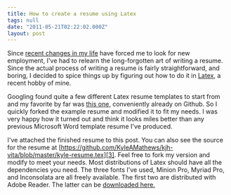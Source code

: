 ```yaml
---
title: How to create a resume using Latex
tags: null
date: "2011-05-21T02:22:02.000Z"
layout: post
---
```


Since [recent changes in my life][0] have forced me to look for new employment, I've had to relearn the long-forgotten art of writing a resume. Since the actual process of writing a resume is fairly straightforward, and boring, I decided to spice things up by figuring out how to do it in [Latex][1], a recent hobby of mine.

Googling found quite a few different Latex resume templates to start from and my favorite by far was [this one][2], conveniently already on Github. So I quickly forked the example resume and modified it to fit my needs. I was very happy how it turned out and think it looks miles better than any previous Microsoft Word template resume I've produced.

I've attached the finished resume to this post. You can also see the source for the resume at [https://github.com/KyleAMathews/kjh-vita/blob/master/kyle-resume.tex][3]. Feel free to fork my version and modify to meet your needs. Most distributions of Latex should have all the dependencies you need. The three fonts I've used, Minion Pro, Myriad Pro, and Inconsolata are all freely available. The first two are distributed with Adobe Reader. The latter can be [downloaded here.][4]


[0]: /blog/2011/04/22/eduglu-enters-deadpool
[1]: http://en.wikipedia.org/wiki/LaTeX
[2]: http://kjhealy.github.com/kjh-vita/
[3]: https://github.com/KyleAMathews/kjh-vita/blob/master/kyle-resume.tex
[4]: http://www.levien.com/type/myfonts/inconsolata.html